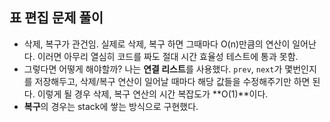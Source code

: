 ## 표 편집 문제 풀이
- 삭제, 복구가 관건임. 실제로 삭제, 복구 하면 그때마다 O(n)만큼의 연산이 일어난다. 이러면 아무리 열심히 코드를 짜도 절대 시간 효율성 테스트에 통과 못함.
- 그렇다면 어떻게 해야할까? 나는 **연결 리스트**를 사용했다. `prev`, `next`가 몇번인지를 저장해두고, 삭제/복구 연산이 일어날 때마다 해당 값들을 수정해주기만 하면 된다. 이렇게 될 경우 삭제, 복구 연산의 시간 복잡도가 **O(1)**이다.
- **복구**의 경우는 stack에 쌓는 방식으로 구현했다.